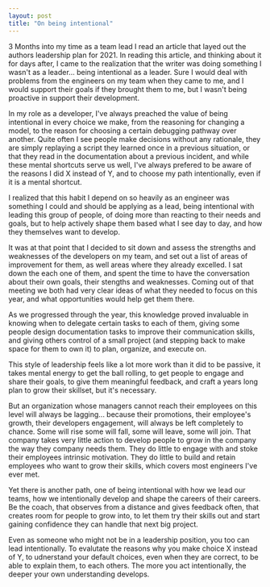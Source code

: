 ```yaml
---
layout: post
title: "On being intentional"
---
```


3 Months into my time as a team lead I read an article that layed out the authors leadership plan for 2021. In reading this article, and thinking about it for days after, I came to the realization that the writer was doing something I wasn't as a leader... being intentional as a leader. Sure I would deal with problems from the engineers on my team when they came to me, and I would support their goals if they brought them to me, but I wasn't being proactive in support their development.

In my role as a developer, I've always preached the value of being intentional in every choice we make, from the reasoning for changing a model, to the reason for choosing a certain debugging pathway over another. Quite often I see people make decisions without any rationale, they are simply replaying a script they learned once in a previous situation, or that they read in the documentation about a previous incident, and while these mental shortcuts serve us well, I've always prefered to be aware of the reasons I did X instead of Y, and to choose my path intentionally, even if it is a mental shortcut.

I realized that this habit I depend on so heavily as an engineer was something I could and should be applying as a lead, being intentional with leading this group of people, of doing more than reacting to their needs and goals, but to help actively shape them based what I see day to day, and how they themselves want to develop. 

It was at that point that I decided to sit down and assess the strengths and weaknesses of the developers on my team, and set out a list of areas of improvement for them, as well areas where they already excelled. I sat down the each one of them, and spent the time to have the conversation about their own goals, their stengths and weaknesses. Coming out of that meeting we both had very clear ideas of what they needed to focus on this year, and what opportunities would help get them there. 

As we progressed through the year, this knowledge proved invaluable in knowing when to delegate certain tasks to each of them, giving some people design documentation tasks to improve their communication skills, and giving others control of a small project (and stepping back to make space for them to own it) to plan, organize, and execute on. 

This style of leadership feels like a lot more work than it did to be passive, it takes mental energy to get the ball rolling, to get people to engage and share their goals, to give them meaningful feedback, and craft a years long plan to grow their skillset, but it's necessary.

But an organization whose managers cannot reach their employees on this level will always be lagging... because their promotions, their employee's growth, their developers engagement, will always be left completely to chance. Some will rise some will fall, some will leave, some will join. That company takes very little action to develop people to grow in the company the way they company needs them. They do little to engage with and stoke their employees intrinsic motivation. They do little to build and retain employees who want to grow their skills, which covers most engineers I've ever met.

Yet there is another path, one of being intentional with how we lead our teams, how we intentionally develop and shape the careers of their careers. Be the coach, that observes from a distance and gives feedback often, that creates room for people to grow into, to let them try their skills out and start gaining confidence they can handle that next big project.

Even as someone who might not be in a leadership position, you too can lead intentionally. To evalutate the reasons why you make choice X instead of Y, to udnerstand your default choices, even when they are correct, to be able to explain them, to each others. The more you act intentionally, the deeper your own understanding develops.
